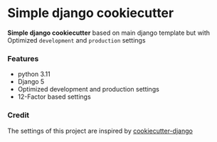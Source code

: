 #  Simple django cookiecutter

**Simple django cookiecutter** based on main django template but with Optimized `development` and `production` settings 
 


### Features

- python 3.11
- Django 5
- Optimized development and production settings 
- 12-Factor based settings


### Credit
The settings of this project are inspired by [cookiecutter-django](https://github.com/cookiecutter/cookiecutter-django) 